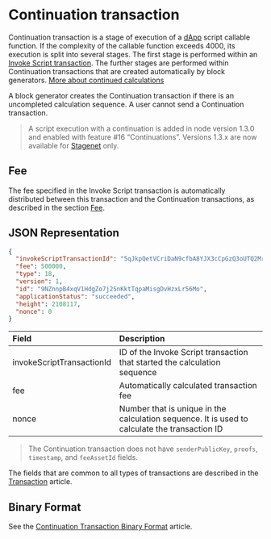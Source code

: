 # Continuation transaction

Continuation transaction is a stage of execution of a [dApp](/ru/blockchain/account/dapp) script callable function. If the complexity of the callable function exceeds 4000, its execution is split into several stages. The first stage is performed within an [Invoke Script transaction](/en/blockchain/transaction-type/invoke-script-transaction). The further stages are performed within Continuation transactions that are created automatically by block generators. [More about continued calculations](/en/ride/advanced/continuation)

A block generator creates the Continuation transaction if there is an uncompleted calculation sequence. A user cannot send a Continuation transaction.

> A script execution with a continuation is added in node version 1.3.0 and enabled with feature #16 “Continuations”. Versions 1.3.x are now available for [Stagenet](/en/blockchain/blockchain-network/) only.

## Fee

The fee specified in the Invoke Script transaction is automatically distributed between this transaction and the Continuation transactions, as described in the section [Fee](/en/ride/advanced/continuation#fee).

## JSON Representation

```json
{
  "invokeScriptTransactionId": "5qJkpQetVCriDaN9cfbA8YJX3cCpGzQ3oUTQ2Mr4GPcK",
  "fee": 500000,
  "type": 18,
  "version": 1,
  "id": "9NZnnpB4xqV1HdgZo7j2SnKktTqpaMisgDvHzxLr56Mo",
  "applicationStatus": "succeeded",
  "height": 2108117,
  "nonce": 0
}
```

| Field | Description |
| :--- | :--- |
| invokeScriptTransactionId | ID of the Invoke Script transaction that started the calculation sequence |
| fee | Automatically calculated transaction fee |
| nonce | Number that is unique in the calculation sequence. It is used to calculate the transaction ID |

> The Continuation transaction does not have `senderPublicKey`, `proofs`, `timestamp`, and `feeAssetId` fields.

The fields that are common to all types of transactions are described in the [Transaction](/en/blockchain/transaction/#json-representation) article.

## Binary Format

See the [Continuation Transaction Binary Format](/en/blockchain/binary-format/transaction-binary-format/continuation-transaction-binary-format) article.
